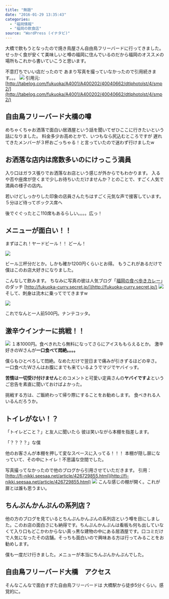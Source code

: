 ```yaml
---
title: "無題"
date: "2016-01-29 13:35:43"
categories:
  - "福岡情報"
  - "福岡の飲食店"
source: "WordPress (イナタビ)"
---
```


大橋で飲もうとなったので焼き鳥屋さん自由鳥フリーバードに行ってきました。
せっかく食が安くて美味しいと噂の福岡に住んでいるのだから福岡のオススメの場所もこれから書いていこうと思います。

不意打ちでいい店だったので
あまり写真を撮っていなかったので引用続きます。。。
![](https://masayamuko.com/wp/wp-content/uploads/2016/01/original-682x1024.jpg)
引用元:[http://tabelog.com/fukuoka/A4001/A400202/40040662/dtlphotolst/4/smp2/](http://tabelog.com/fukuoka/A4001/A400202/40040662/dtlphotolst/4/smp2/)

## 自由鳥フリーバード大橋の噂

めちゃくちゃお洒落で面白い居酒屋という話を聞いてぜひここに行きたいという話になりました。
料金多少お高めとかで、いつもなら尻込むところですが
遅れてきたメンバーが３杯おごっちゃる！と言っていたので迷わず行けましたw

## お洒落な店内は席数多いのにけっこう満員

入り口はガラス張りでお洒落なお店という感じが外からでもわかります。
入るや否や座席が空くまで少しお待ちいただけませんか？とのことで、すごく人気で満員の様子の店内。

若いけどしっかりした印象の店員さんたちはすごく元気な声で接客しています。
５分ほど待ってボックス席へ

後でぐぐったとこ110席もあるらしい。。。。広っ！

## メニューが面白い！！

まずはこれ！ヤードビール！！
どーん！

![](https://masayamuko.com/wp/wp-content/uploads/2016/01/img_0197-768x1024.jpeg)

ビール三杯分だとか。しかも確か1200円くらいとお得。
もうこれがあるだけで僕はこのお店大好きになりました。

こんなして飲みます。
ちなみに写真の彼は人気ブログ「[福岡の食べ歩きカレー](http://fukuoka-curry.secret.jp/)」のダッチ
[http://fukuoka-curry.secret.jp/](http://fukuoka-curry.secret.jp/)
![](https://masayamuko.com/wp/wp-content/uploads/2016/01/img_0198-225x300.jpeg)
そして、刺身は流木に乗ってでてきますw

![](https://masayamuko.com/wp/wp-content/uploads/2016/01/img_0202-768x1024.jpeg)

これでなんと一人前500円。ナンテコッタ。

## 激辛ウインナーに挑戦！！

![](https://masayamuko.com/wp/wp-content/uploads/2016/01/スクリーンショット-2016-01-29-午後1.27.29-300x224.png)
１本1000円。食べきれたら無料になってさらにアイスももらえるとか。
激辛好きのWさんが**一口食べて悶絶。。。。**

僕らもひとぺろして悶絶。なめただけで翌日まで痛みが引きずるほどの辛さ。
一口食べたWさんはお腹にまでも来ているようでマジでヤバイっす。

**苦情は一切受け付けません**とのコメントと可愛い定員さんの**ヤバイですよ**というご忠告を素直に聞いておけばよかった。

挑戦する方は、ご飯終わって帰り際にすることをお勧めします。
食べきれる人いるんだろうか。

## トイレがない！？

「トイレどこと？」と友人に聞いたら
彼は笑いながら本棚を指差します。

「？？？？」な僕

他のお客さんが本棚を押して変なスペースに入ってる！！！
本棚が隠し扉になっていて、その中にトイレ！不思議な空間でした。

写真撮ってなかったので他のブログから引用させていただきます。
引用：[http://fi-nikki.seesaa.net/article/426729855.html](http://fi-nikki.seesaa.net/article/426729855.html)
![](https://masayamuko.com/wp/wp-content/uploads/2016/01/restroom.jpg)
こんな感じの棚が開く。これが扉とは誰も思うまい。

## ちんぷんかんぷんの系列店？

他の方のブログを見ているとちんぷんかんぷんの系列店という噂を目にしました。このお店の面白さにも納得です。ちんぷんかんぷんは看板も何も出していなくて入り口もどこかわからない真っ黒な建物の中にある居酒屋です。口コミだけで人気になったその店舗。そっちも面白いので興味ある方は行ってみることをお勧めします。

僕も一度だけ行きました。メニューが本当にちんぷんかんぷんでした。

## 自由鳥フリーバード大橋　アクセス

そんなこんなで面白すぎた自由鳥フリーバードは
大橋駅から徒歩5分くらい。感覚的に。